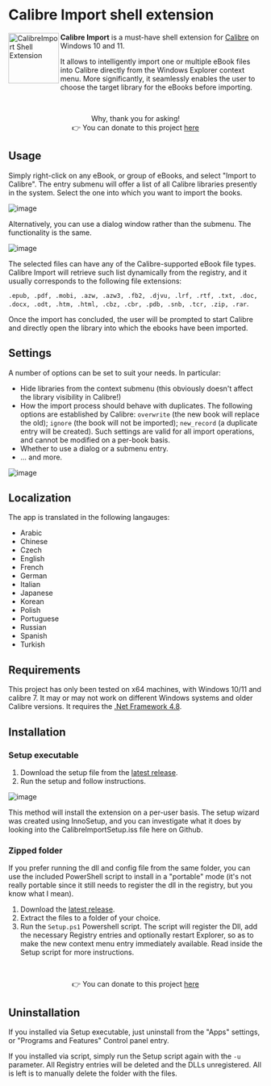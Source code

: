 # Calibre Import shell extension

<img src="https://github.com/user-attachments/assets/89775627-822b-4d0e-baa1-615cd5598dc7" alt="CalibreImport Shell Extension" title="Download Calibre" align="left" style="height:100px" />

**Calibre Import** is a must-have shell extension for [Calibre](https://github.com/kovidgoyal/calibre "Calibre Github repository") on Windows 10 and 11. 

It allows to intelligently import one or multiple eBook files into Calibre directly from the Windows Explorer context menu. More significantly, it seamlessly enables the user to choose the target library for the eBooks before importing. 

&nbsp;

<p align=center>Why, thank you for asking!<br />👉 You can donate to this project <a href="https://www.buymeacoffee.com/unalignedcoder" target="_blank" title="buymeacoffee.com">here</a></p>

## Usage
Simply right-click on any eBook, or group of eBooks, and select "Import to Calibre".  The entry submenu will offer a list of all Calibre libraries presently in the system. Select the one into which you want to import the books.

![image](https://github.com/user-attachments/assets/cc6b9394-14ff-4110-93e3-70d715ddf9aa)

Alternatively, you can use a dialog window rather than the submenu. The functionality is the same.

![image](https://github.com/user-attachments/assets/1598cf4a-f025-428a-806f-ed44d40578f2)

The selected files can have any of the Calibre-supported eBook file types. Calibre Import will retrieve such list dynamically from the registry, and it usually corresponds to the following file extensions: 

`.epub, .pdf, .mobi, .azw, .azw3, .fb2, .djvu, .lrf, .rtf, .txt, .doc, .docx, .odt, .htm, .html, .cbz, .cbr, .pdb, .snb, .tcr, .zip, .rar`.

Once the import has concluded, the user will be prompted to start Calibre and directly open the library into which the ebooks have been imported.

## Settings

A number of options can be set to suit your needs. In particular: 

* Hide libraries from the context submenu (this obviously doesn't affect the library visibility in Calibre!)
* How the import process should behave with duplicates. The following options are established by Calibre: `overwrite` (the new book will replace the old); `ignore` (the book will not be imported); `new_record` (a duplicate entry will be created). Such settings are valid for all import operations, and cannot be modified on a per-book basis.
* Whether to use a dialog or a submenu entry.
* ... and more.

![image](https://github.com/user-attachments/assets/16919cec-1763-4d21-943f-193034114e81)

## Localization
The app is translated in the following langauges:
  * Arabic
  * Chinese
  * Czech
  * English
  * French
  * German
  * Italian
  * Japanese
  * Korean
  * Polish
  * Portuguese
  * Russian
  * Spanish
  * Turkish

## Requirements
This project has only been tested on x64 machines, with Windows 10/11 and calibre 7. It may or may not work on different Windows systems and older Calibre versions. It requires the [.Net Framework 4.8](https://dotnet.microsoft.com/en-us/download/dotnet-framework/net48).

## Installation
 ### Setup executable
 1) Download the setup file from the [latest release](https://github.com/unalignedcoder/CalibreImportShellExtension/releases).
 2) Run the setup and follow instructions.

 ![image](https://github.com/user-attachments/assets/d57d78c2-7ff3-4b7e-b3d2-defbfed3522d)

 This method will install the extension on a per-user basis. The setup wizard was created using InnoSetup, and you can investigate what it does by looking into the CalibreImportSetup.iss file here on Github.

 ### Zipped folder
 If you prefer running the dll and config file from the same folder, you can use the included PowerShell script to install in a "portable" mode (it's not really portable since it still needs to register the dll in the registry, but you know what I mean). 

 1) Download the [latest release](https://github.com/unalignedcoder/CalibreImportShellExtension/releases).
 2) Extract the files to a folder of your choice.
 3) Run the `Setup.ps1` Powershell script. The script will register the Dll, add the necessary Registry entries and optionally restart Explorer, so as to make the new context menu entry immediately available. Read inside the Setup script for more instructions.

&nbsp;

<p align=center>👉 You can donate to this project <a href="https://www.buymeacoffee.com/unalignedcoder" target="_blank" title="buymeacoffee.com">here</a></p>

## Uninstallation
If you installed via Setup executable, just uninstall from the "Apps" settings, or "Programs and Features" Control panel entry.

If you installed via script, simply run the Setup script again with the `-u` parameter. 
All Registry entries will be deleted and the DLLs unregistered. All is left is to manually delete the folder with the files.


